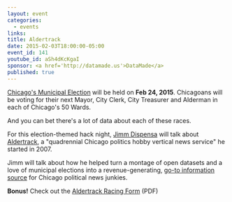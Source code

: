 ```yaml
---
layout: event
categories: 
  - events
links:
title: Aldertrack
date: 2015-02-03T18:00:00-05:00
event_id: 141
youtube_id: aSh4dKcKgaI
sponsor: <a href='http://datamade.us'>DataMade</a>
published: true
---
```


[Chicago's Municipal Election](http://www.chicagoelections.com/en/offices-on-the-ballots.html) will be held on **Feb 24, 2015**. Chicagoans will be voting for their next Mayor, City Clerk, City Treasurer and Alderman in each of Chicago's 50 Wards.

And you can bet there's a lot of data about each of these races.

For this election-themed hack night, [Jimm Dispensa](https://twitter.com/PezChicago) will talk about [Aldertrack](http://www.aldertrack.com/), a "quadrennial Chicago politics hobby vertical news service" he started in 2007.
 
Jimm will talk about how he helped turn a montage of open datasets and a love of municipal elections into a revenue-generating, [go-to information source](http://www.aldertrack.com/archives/) for Chicago political news junkies. 

**Bonus!** Check out the [Aldertrack Racing Form](/docs/01-28-2015_Aldertrack_Racing_Form.pdf) (PDF)
